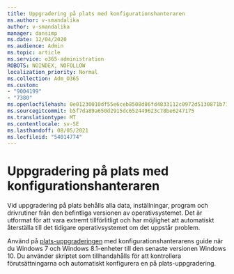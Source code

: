 ```yaml
---
title: Uppgradering på plats med konfigurationshanteraren
ms.author: v-smandalika
author: v-smandalika
manager: dansimp
ms.date: 12/04/2020
ms.audience: Admin
ms.topic: article
ms.service: o365-administration
ROBOTS: NOINDEX, NOFOLLOW
localization_priority: Normal
ms.collection: Adm_O365
ms.custom:
- "9004199"
- "7380"
ms.openlocfilehash: 0e01230010df55e6ceb8508d86fd4833112c0972d5130871b717545d2b427170
ms.sourcegitcommit: b5f7da89a650d2915dc652449623c78be6247175
ms.translationtype: MT
ms.contentlocale: sv-SE
ms.lasthandoff: 08/05/2021
ms.locfileid: "54014774"
---
```

# <a name="in-place-upgrade-with-configuration-manager-guide"></a>Uppgradering på plats med konfigurationshanteraren

Vid uppgradering på plats behålls alla data, inställningar, program och drivrutiner från den befintliga versionen av operativsystemet. Det är utformat för att vara extremt tillförlitligt och har möjlighet att automatiskt återställa till det tidigare operativsystemet om det uppstår problem.

Använd på [plats-uppgraderingen](https://admin.microsoft.com/adminportal/home#/win10upgrade) med konfigurationshanterarens guide när du Windows 7 och Windows 8.1-enheter till den senaste versionen Windows 10. Du använder skriptet som tillhandahålls för att kontrollera förutsättningarna och automatiskt konfigurera en på plats-uppgradering.